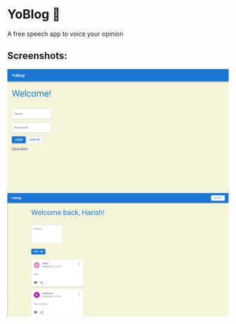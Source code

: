 # YoBlog 🥸

A free speech app to voice your opinion

## Screenshots:

![Login](/screenshots/Login.png)
![Homepage](/screenshots/Homepage.png)